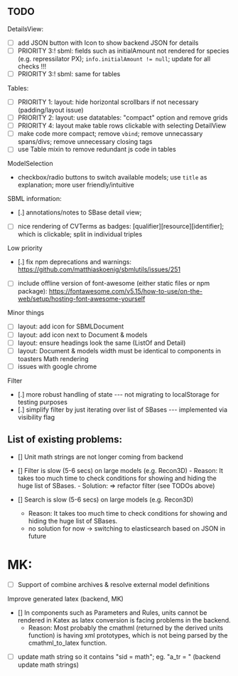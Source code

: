 ## TODO

DetailsView:
- [ ] add JSON button with Icon to show backend JSON for details
- [ ] PRIORITY 3:! sbml: fields such as initialAmount not rendered for species (e.g. repressilator PX); `info.initialAmount != null`; update for all checks !!!
- [ ] PRIORITY 3:! sbml: same for tables

Tables:
- [ ] PRIORITY 1: layout: hide horizontal scrollbars if not necessary (padding/layout issue)
- [ ] PRIORITY 2: layout: use datatables: "compact" option and remove grids
- [ ] PRIORITY 4: layout make table rows clickable with selecting DetailView
- [ ] make code more compact; remove `vbind`; remove unnecassary spans/divs; remove unnecessary closing tags
- [ ] use Table mixin to remove redundant js code in tables

ModelSelection
- checkbox/radio buttons to switch available models; use `title` as explanation; more user friendly/intuitive

SBML information:
- [.] annotations/notes to SBase detail view; 
- [ ] nice rendering of CVTerms as badges: [qualifier][resource][identifier]; which is clickable; split in individual triples

Low priority
- [.] fix npm deprecations and warnings: https://github.com/matthiaskoenig/sbmlutils/issues/251
- [ ] include offline version of font-awesome (either static files or npm package): https://fontawesome.com/v5.15/how-to-use/on-the-web/setup/hosting-font-awesome-yourself
  
Minor things
- [ ] layout: add icon for SBMLDocument
- [ ] layout: add icon next to Document & models
- [ ] layout: ensure headings look the same (ListOf and Detail)
- [ ] layout: Document & models width must be identical to components in toasters
Math rendering
- [ ] issues with google chrome

Filter
- [.] more robust handling of state --- not migrating to localStorage for testing purposes
- [.] simplify filter by just iterating over list of SBases --- implemented via visibility flag

## List of existing problems:
- [] Unit math strings are not longer coming from backend
- [] Filter is slow (5-6 secs) on large models (e.g. Recon3D)
        - Reason: It takes too much time to check conditions for showing and hiding the huge list of SBases.
        - Solution: => refactor filter (see TODOs above)
   
- [] Search is slow (5-6 secs) on large models (e.g. Recon3D)
    - Reason: It takes too much time to check conditions for showing and hiding the huge list of SBases.
    - no solution for now -> switching to elasticsearch based on JSON in future
    
# MK:
- [ ] Support of combine archives & resolve external model definitions

Improve generated latex (backend, MK)
- [] In components such as Parameters and Rules, units cannot be rendered in Katex as latex conversion is facing problems in the backend.
    - Reason: Most probably the cmathml (returned by the derived units function) is having xml prototypes, which is not being parsed by the cmathml_to_latex function. 
- [ ] update math string so it contains "sid = math"; eg. "a_tr = " (backend update math strings)
